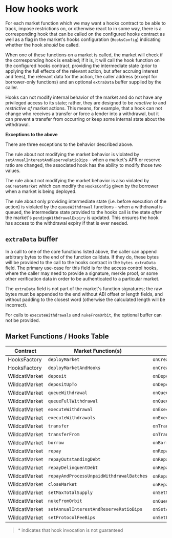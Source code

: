 # How hooks work

For each market function which we may want a hooks contract to be able to track, impose restrictions on, or otherwise react to in some way, there is a corresponding hook that can be called on the configured hooks contract as well as a flag in the market's hooks configuration (`HooksConfig`) indicating whether the hook _should_ be called.

When one of these functions on a market is called, the market will check if the corresponding hook is enabled; if it is, it will call the hook function on the configured hooks contract, providing the intermediate state (prior to applying the full effects of the relevant action, but after accruing interest and fees), the relevant data for the action, the caller address (except for borrower-only functions) and an optional `extraData` buffer supplied by the caller.

Hooks can not modify internal behavior of the market and do not have any privileged access to its state; rather, they are designed to be _reactive to_ and _restrictive of_ market actions. This means, for example, that a hook can not change who receives a transfer or force a lender into a withdrawal, but it can prevent a transfer from occurring or keep some internal state about the withdrawal.

**Exceptions to the above**

There are three exceptions to the behavior described above.

The rule about not modifying the market behavior is violated by `setAnnualInterestAndReserveRatioBips` - when a market's APR or reserve ratio are changed, the associated hook has the ability to modify those two values.

The rule about not modifying the market behavior is also violated by `onCreateMarket` which can modify the `HooksConfig` given by the borrower when a market is being deployed.

The rule about only providing intermediate state (i.e. before execution of the action) is violated by the `queueWithdrawal` functions - when a withdrawal is queued, the intermediate state provided to the hooks call is the state _after_ the market's `pendingWithdrawalExpiry` is updated. This ensures the hook has access to the withdrawal expiry if that is ever needed.

## `extraData` buffer

In a call to one of the core functions listed above, the caller can append arbitrary bytes to the end of the function calldata. If they do, these bytes will be provided to the call to the hooks contract in the `bytes extraData` field. The primary use-case for this field is for the access control hooks, where the caller may need to provide a signature, merkle proof, or some other verification data in order to be authenticated to a particular market.

The `extraData` field is not part of the market's function signatures; the raw bytes must be appended to the end without ABI offset or length fields, and without padding to the closest word (otherwise the calculated length will be incorrect).

For calls to `executeWithdrawals` and `nukeFromOrbit`, the optional buffer can not be provided.

## Market Functions / Hooks Table

|Contract | Market Function(s) | Hook Function(s) Triggered |
|----------------|--------------------|---------------|
| HooksFactory | `deployMarket` | `onCreateMarket` |
| HooksFactory | `deployMarketAndHooks` | `onCreateMarket` |
| WildcatMarket | `deposit` | `onDeposit` |
| WildcatMarket | `depositUpTo` | `onDeposit` |
| WildcatMarket | `queueWithdrawal`|  `onQueueWithdrawal` |
| WildcatMarket | `queueFullWithdrawal` | `onQueueWithdrawal` |
| WildcatMarket | `executeWithdrawal` | `onExecuteWithdrawal` |
| WildcatMarket | `executeWithdrawals` | `onExecuteWithdrawal` |
| WildcatMarket | `transfer` | `onTransfer` |
| WildcatMarket | `transferFrom` | `onTransfer` |
| WildcatMarket | `borrow` | `onBorrow` |
| WildcatMarket | `repay`  | `onRepay` |
| WildcatMarket | `repayOutstandingDebt` | `onRepay` |
| WildcatMarket | `repayDelinquentDebt` | `onRepay` |
| WildcatMarket | `repayAndProcessUnpaidWithdrawalBatches` | `onRepay`* |
| WildcatMarket | `closeMarket` | `onRepay`*, `onCloseMarket` |
| WildcatMarket | `setMaxTotalSupply` | `onSetMaxTotalSupply` |
| WildcatMarket | `nukeFromOrbit` | `onQueueWithdrawal`*, `onNukeFromOrbit` |
| WildcatMarket | `setAnnualInterestAndReserveRatioBips` | `onSetAnnualInterestAndReserveRatioBips` |
| WildcatMarket | `setProtocolFeeBips` | `onSetProtocolFeeBips`  |

> \* indicates that hook invocation is not guaranteed